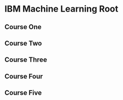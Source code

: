 # IBM Machine Learning Root

## Course One

## Course Two

## Course Three

## Course Four

## Course Five
